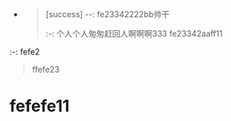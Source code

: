 * > [success] --: fe23342222bb帅干
  >
  > :-: 个人个人匆匆赶回人啊啊啊333
  > fe23342aaff11

:-: fefe2

> ffefe23

# fefefe11
